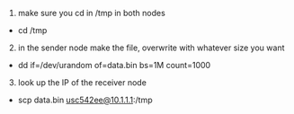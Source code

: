 1. make sure you cd in /tmp in both nodes
- cd /tmp

2. in the sender node make the file, overwrite with whatever size you want
- dd if=/dev/urandom of=data.bin bs=1M count=1000

3. look up the IP of the receiver node
- scp data.bin usc542ee@10.1.1.1:/tmp
